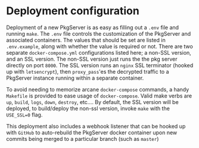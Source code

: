 # Deployment configuration

Deployment of a new PkgServer is as easy as filling out a `.env` file and running `make`.  The `.env` file controls the customization of the PkgServer and associated containers.  The values that should be set are listed in `.env.example`, along with whether the value is required or not.  There are two separate `docker-compose.yml` configurations listed here; a non-SSL version, and an SSL version.  The non-SSL version just runs the the pkg server directly on port `8000`.  The SSL version runs an `nginx` SSL terminator (hooked up with `letsencrypt`), then `proxy_pass`'es the decrypted traffic to a PkgServer instance running within a separate container.

To avoid needing to memorize arcane `docker-compose` commands, a handy `Makefile` is provided to ease usage of `docker-compose`.  Valid make verbs are `up`, `build`, `logs`, `down`, `destroy`, etc....  By default, the SSL version will be deployed, to build/deploy the non-ssl version, invoke `make` with the `USE_SSL=0` flag.

This deployment also includes a webhook listener that can be hooked up with `GitHub` to auto-rebuild the PkgServer docker container upon new commits being merged to a particular branch (such as `master`)
